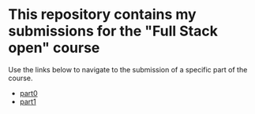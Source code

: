 # This repository contains my submissions for the "Full Stack open" course

Use the links below to navigate to the submission of a specific part of the course.

* [part0](./part0/README.md)
* [part1](./part1/README.md)
